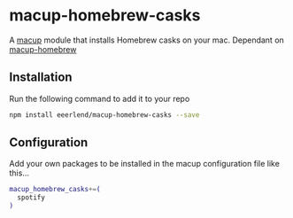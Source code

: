 # macup-homebrew-casks

A [macup](https://github.com/eeerlend/macup-builder) module that installs Homebrew casks on your mac. Dependant on [macup-homebrew](https://github.com/eeerlend/macup-homebrew) 

## Installation
Run the following command to add it to your repo

```bash
npm install eeerlend/macup-homebrew-casks --save
```

## Configuration
Add your own packages to be installed in the macup configuration file like this...

```bash
macup_homebrew_casks+=(
  spotify
)
```

